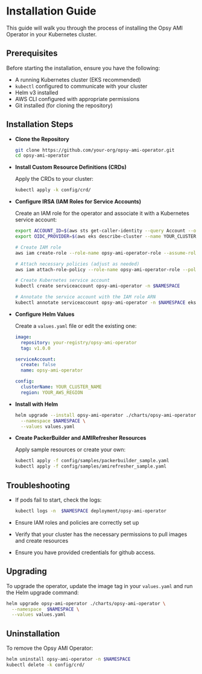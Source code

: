 #  Installation Guide

This guide will walk you through the process of installing the Opsy AMI Operator in your Kubernetes cluster.

## Prerequisites

Before starting the installation, ensure you have the following:

- A running Kubernetes cluster (EKS recommended)
- `kubectl` configured to communicate with your cluster
- Helm v3 installed
- AWS CLI configured with appropriate permissions
- Git installed (for cloning the repository)

## Installation Steps

- **Clone the Repository**

   ```bash
   git clone https://github.com/your-org/opsy-ami-operator.git
   cd opsy-ami-operator
   ```

- **Install Custom Resource Definitions (CRDs)**

   Apply the CRDs to your cluster:

   ```bash
   kubectl apply -k config/crd/
   ```

- **Configure IRSA (IAM Roles for Service Accounts)**

   Create an IAM role for the operator and associate it with a Kubernetes service account:

   ```bash
   export ACCOUNT_ID=$(aws sts get-caller-identity --query Account --output text)
   export OIDC_PROVIDER=$(aws eks describe-cluster --name YOUR_CLUSTER_NAME --query "cluster.identity.oidc.issuer" --output text | sed -e "s/^https:\/\///")

   # Create IAM role
   aws iam create-role --role-name opsy-ami-operator-role --assume-role-policy-document file://trust-relationship.json

   # Attach necessary policies (adjust as needed)
   aws iam attach-role-policy --role-name opsy-ami-operator-role --policy-arn arn:aws:iam::aws:policy/AmazonEC2FullAccess

   # Create Kubernetes service account
   kubectl create serviceaccount opsy-ami-operator -n $NAMESPACE 

   # Annotate the service account with the IAM role ARN
   kubectl annotate serviceaccount opsy-ami-operator -n $NAMESPACE eks.amazonaws.com/role-arn=arn:aws:iam::${ACCOUNT_ID}:role/opsy-ami-operator-role
   ```

- **Configure Helm Values**

   Create a `values.yaml` file or edit the existing one:

   ```yaml
   image:
     repository: your-registry/opsy-ami-operator
     tag: v1.0.0

   serviceAccount:
     create: false
     name: opsy-ami-operator

   config:
     clusterName: YOUR_CLUSTER_NAME
     region: YOUR_AWS_REGION
   ```

- **Install with Helm**

   ```bash
   helm upgrade --install opsy-ami-operator ./charts/opsy-ami-operator \
     --namespace $NAMESPACE \
     --values values.yaml
   ```
- **Create PackerBuilder and AMIRefresher Resources**

   Apply sample resources or create your own:

   ```bash
   kubectl apply -f config/samples/packerbuilder_sample.yaml
   kubectl apply -f config/samples/amirefresher_sample.yaml
   ```

## **Troubleshooting**

- If pods fail to start, check the logs:
  ```bash
  kubectl logs -n  $NAMESPACE deployment/opsy-ami-operator
  ```

- Ensure IAM roles and policies are correctly set up
- Verify that your cluster has the necessary permissions to pull images and create resources
- Ensure you have provided credentials for github access.  

## **Upgrading**

To upgrade the operator, update the image tag in your `values.yaml` and run the Helm upgrade command:

```bash
helm upgrade opsy-ami-operator ./charts/opsy-ami-operator \
  --namespace  $NAMESPACE \
  --values values.yaml
```

## **Uninstallation**

To remove the Opsy AMI Operator:

```bash
helm uninstall opsy-ami-operator -n $NAMESPACE 
kubectl delete -k config/crd/
```